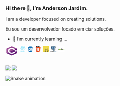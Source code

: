 ### Hi there 👋, I’m Anderson Jardim.

<p align="left"> 
I am a developer focused on creating solutions.
</p>

<p align="left">  
Eu sou um desenvolvedor focado em ciar soluções.
</p>

- 🌱 I’m currently learning ...

<p align="left">
<img src="https://raw.githubusercontent.com/devicons/devicon/master/icons/csharp/csharp-original.svg" align="center" alt="Rafa-Csharp" height="30" width="40" >
<img src="https://raw.githubusercontent.com/devicons/devicon/master/icons/react/react-original-wordmark.svg" alt="react" width="20" height="20"/>
<img src="https://raw.githubusercontent.com/devicons/devicon/master/icons/css3/css3-plain-wordmark.svg" alt="css3"  width="20" height="20"/>
<img src="https://raw.githubusercontent.com/devicons/devicon/master/icons/html5/html5-original-wordmark.svg" alt="html5"  width="20" height="20"/>
<img src="https://raw.githubusercontent.com/devicons/devicon/master/icons/javascript/javascript-original.svg" alt="javascript" width="20" height="20"/>
<img src="https://raw.githubusercontent.com/devicons/devicon/master/icons/postgresql/postgresql-original-wordmark.svg" alt="postgresql" width="20" height="20"/>
<img src="https://raw.githubusercontent.com/devicons/devicon/master/icons/nodejs/nodejs-original-wordmark.svg" alt="nodejs" width="20" height="20"/></p><p align="center">
  <!--
<img src="https://github-readme-stats.vercel.app/api?username=andersonjardim&show_icons=true" alt="andersonjardim"/> 
  -->
</p>



<!--
**AndersonJardim/andersonjardim** is a ✨ _special_ ✨ repository because its `README.md` (this file) appears on your GitHub profile.

Here are some ideas to get you started:

- 🔭 I’m currently working on ...
- 🌱 I’m currently learning ...
- 👯 I’m looking to collaborate on ...
- 🤔 I’m looking for help with ...
- 💬 Ask me about ...
- 📫 How to reach me: ...
- 😄 Pronouns: ...
- ⚡ Fun fact: ...
-->


  
  ##
 
<div> 
  <a href = "mailto:andersonjardim@gmail.com"><img src="https://img.shields.io/badge/-Gmail-%23333?style=for-the-badge&logo=gmail&logoColor=white" target="_blank"></a>
  <a href="https://www.linkedin.com/in/anderson-jardim/" target="_blank"><img src="https://img.shields.io/badge/-LinkedIn-%230077B5?style=for-the-badge&logo=linkedin&logoColor=white" target="_blank"></a> 
 
  ![Snake animation](https://github.com/aAndersonJardim/andersonjardim/blob/output/github-contribution-grid-snake.svg)
 
</div>